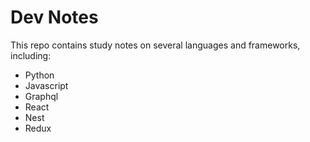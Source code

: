 # Dev Notes

This repo contains study notes on several languages and frameworks, including:

- Python
- Javascript
- Graphql
- React
- Nest
- Redux
